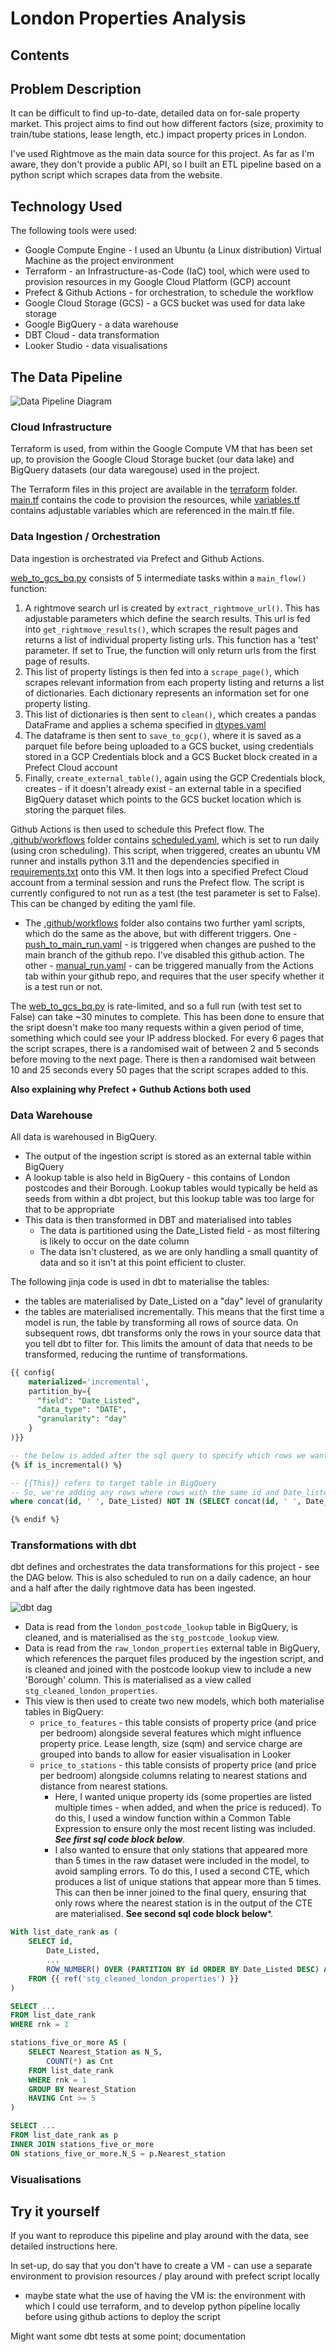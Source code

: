 # London Properties Analysis

## Contents


## Problem Description

It can be difficult to find up-to-date, detailed data on for-sale property market. This project aims to find out how different factors (size, proximity to train/tube stations, lease length, etc.) impact property prices in London.

I've used Rightmove as the main data source for this project. As far as I'm aware, they don't provide a public API, so I built an ETL pipeline based on a python script which scrapes data from the website. 


## Technology Used

The following tools were used:

- Google Compute Engine - I used an Ubuntu (a Linux distribution) Virtual Machine as the project environment
- Terraform - an Infrastructure-as-Code (IaC) tool, which were used to provision resources in my Google Cloud Platform (GCP) account
- Prefect & Github Actions - for orchestration, to schedule the workflow
- Google Cloud Storage (GCS) - a GCS bucket was used for data lake storage
- Google BigQuery - a data warehouse
- DBT Cloud - data transformation  
- Looker Studio - data visualisations 

## The Data Pipeline

![Data Pipeline Diagram](images/Pipeline.png)


### Cloud Infrastructure


Terraform is used, from within the Google Compute VM that has been set up, to provision the Google Cloud Storage bucket (our data lake) and BigQuery datasets (our data waregouse) used in the project.

The Terraform files in this project are available in the [terraform](terraform/) folder. [main.tf](/terraform/main.tf) contains the code to provision the resources, while [variables.tf](terraform/variables.tf) contains adjustable variables which are referenced in the main.tf file.


### Data Ingestion / Orchestration


Data ingestion is orchestrated via Prefect and Github Actions. 

[web_to_gcs_bq.py](flows/web_to_gcs_bq.py) consists of 5 intermediate tasks within a `main_flow()` function:

1. A rightmove search url is created by `extract_rightmove_url()`. This has adjustable parameters which define the search results. This url is fed into `get_rightmove_results()`, which scrapes the result pages and returns a list of individual property listing urls. This function has a 'test' parameter. If set to True, the function will only return urls from the first page of results.
2. This list of property listings is then fed into a `scrape_page()`, which scrapes relevant information from each property listing and returns a list of dictionaries. Each dictionary represents an information set for one property listing. 
3. This list of dictionaries is then sent to `clean()`, which creates a pandas DataFrame and applies a schema specified in [dtypes.yaml](dtypes.yaml)
4. The dataframe is then sent to `save_to_gcp()`, where it is saved as a parquet file before being uploaded to a GCS bucket, using credentials stored in a GCP Credentials block and a GCS Bucket block created in a Prefect Cloud account
5. Finally, `create_external_table()`, again using the GCP Credentials block, creates - if it doesn't already exist - an external table in a specified BigQuery dataset which points to the GCS bucket location which is storing the parquet files.   

Github Actions is then used to schedule this Prefect flow. The [.github/workflows](.github/workflows/) folder contains [scheduled.yaml](.github/workflows/scheduled_run.yaml), which is set to run daily (using cron scheduling). This script, when triggered, creates an ubuntu VM runner and installs python 3.11 and the dependencies specified in [requirements.txt](requirements.txt) onto this VM. It then logs into a specified Prefect Cloud account from a terminal session and runs the Prefect flow. The script is currently configured to not run as a test (the test parameter is set to False). This can be changed by editing the yaml file.
- The [.github/workflows](.github/workflows/) folder also contains two further yaml scripts, which do the same as the above, but with different triggers. One - [push_to_main_run.yaml](.github/workflows/push_to_main_run.yaml) - is triggered when changes are pushed to the main branch of the github repo. I've disabled this github action. The other - [manual_run.yaml](.github/workflows/manual_run.yaml) - can be triggered manually from the Actions tab within your github repo, and requires that the user specify whether it is a test run or not. 


The [web_to_gcs_bq.py](flows/web_to_gcs_bq.py) is rate-limited, and so a full run (with test set to False) can take ~30 minutes to complete. This has been done to ensure that the sript doesn't make too many requests within a given period of time, something which could see your IP address blocked. For every 6 pages that the script scrapes, there is a randomised wait of between 2 and 5 seconds before moving to the next page. There is then a randomised wait between 10 and 25 seconds every 50 pages that the script scrapes added to this.


**Also explaining why Prefect + Guthub Actions both used**



### Data Warehouse

All data is warehoused in BigQuery.
- The output of the ingestion script is stored as an external table within BigQuery
- A lookup table is also held in BigQuery - this contains of London postcodes and their Borough. Lookup tables would typically be held as seeds from within a dbt project, but this lookup table was too large for that to be appropriate 
- This data is then transformed in DBT and materialised into tables
    - The data is partitioned using the Date_Listed field - as most filtering is likely to occur on the date column
    - The data isn't clustered, as we are only handling a small quantity of data and so it isn't at this point efficient to cluster.


The following jinja code is used in dbt to materialise the tables:
- the tables are materialised by Date_Listed on a "day" level of granularity
- the tables are materialised incrementally. This means that the first time a model is run, the table by transforming all rows of source data. On subsequent rows, dbt transforms only the rows in your source data that you tell dbt to filter for. This limits the amount of data that needs to be transformed, reducing the runtime of transformations.


```sql
{{ config(
    materialized='incremental',
    partition_by={
      "field": "Date_Listed",
      "data_type": "DATE",
      "granularity": "day"
    }
)}}

-- the below is added after the sql query to specify which rows we want to materialise in BigQuery
{% if is_incremental() %}

-- {{This}} refers to target table in BigQuery
-- So, we're adding any rows where rows with the same id and Date_listed aren't already in the BigQuery table
where concat(id, ' ', Date_Listed) NOT IN (SELECT concat(id, ' ', Date_Listed) FROM {{this}})

{% endif %}
```


### Transformations with dbt

dbt defines and orchestrates the data transformations for this project - see the DAG below. This is also scheduled to run on a daily cadence, an hour and a half after the daily rightmove data has been ingested.

![dbt dag](/images/dbt_dag.png)


- Data is read from the `london_postcode_lookup` table in BigQuery, is cleaned, and is materialised as the `stg_postcode_lookup` view. 
- Data is read from the `raw_london_properties` external table in BigQuery, which references the parquet files produced by the ingestion script, and is cleaned and joined with the postcode lookup view to include a new 'Borough' column. This is materialised as a view called `stg_cleaned_london_properties`.
- This view is then used to create two new models, which both materialise tables in BigQuery:
    - `price_to_features` - this table consists of property price (and price per bedroom) alongside several features which might influence property price. Lease length, size (sqm) and service charge are grouped into bands to allow for easier visualisation in Looker
    - `price_to_stations` - this table consists of property price (and price per bedroom) alongside columns relating to nearest stations and distance from nearest stations. 
        - Here, I wanted unique property ids (some properties are listed multiple times - when added, and when the price is reduced). To do this, I used a window function within a Common Table Expression to ensure only the most recent listing was included. ***See first sql code block below***.
        - I also wanted to ensure that only stations that appeared more than 5 times in the raw dataset were included in the model, to avoid sampling errors. To do this, I used a second CTE, which produces a list of unique stations that appear more than 5 times. This can then be inner joined to the final query, ensuring that only rows where the nearest station is in the output of the CTE are materialised. **See second sql code block below***.

```sql
With list_date_rank as (
    SELECT id,
        Date_Listed,
        ...
        ROW_NUMBER() OVER (PARTITION BY id ORDER BY Date_Listed DESC) AS rnk
    FROM {{ ref('stg_cleaned_london_properties') }}
)

SELECT ...
FROM list_date_rank
WHERE rnk = 1
```


```sql
stations_five_or_more AS (
    SELECT Nearest_Station as N_S,
        COUNT(*) as Cnt
    FROM list_date_rank
    WHERE rnk = 1
    GROUP BY Nearest_Station
    HAVING Cnt >= 5
)

SELECT ...
FROM list_date_rank as p
INNER JOIN stations_five_or_more
ON stations_five_or_more.N_S = p.Nearest_station
```


### Visualisations




## Try it yourself

If you want to reproduce this pipeline and play around with the data, see detailed instructions here.

In set-up, do say that you don't have to create a VM - can use a separate environment to provision resources / play around with prefect script locally
- maybe state what the use of having the VM is: the environment with which I could use terraform, and to develop python pipeline locally before using github actions to deploy the script

Might want some dbt tests at some point; documentation

